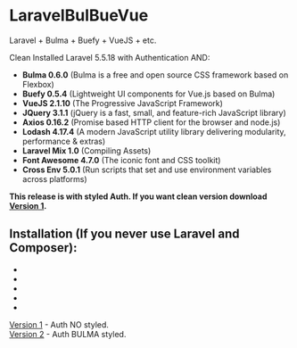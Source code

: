 # LaravelBulBueVue

Laravel + Bulma + Buefy + VueJS + etc.

Clean Installed Laravel 5.5.18 with Authentication AND:
- <strong>Bulma 0.6.0</strong> (Bulma is a free and open source CSS framework based on Flexbox)
- <strong>Buefy 0.5.4</strong> (Lightweight UI components for Vue.js based on Bulma)
- <strong>VueJS 2.1.10</strong> (The Progressive JavaScript Framework)
- <strong>JQuery 3.1.1</strong> (jQuery is a fast, small, and feature-rich JavaScript library)
- <strong>Axios 0.16.2</strong> (Promise based HTTP client for the browser and node.js)
- <strong>Lodash 4.17.4</strong> (A modern JavaScript utility library delivering modularity, performance & extras)
- <strong>Laravel Mix 1.0</strong> (Compiling Assets)
- <strong>Font Awesome 4.7.0</strong> (The iconic font and CSS toolkit)
- <strong>Cross Env 5.0.1</strong> (Run scripts that set and use environment variables across platforms)

<strong>This release is with styled Auth. If you want clean version download <a href="https://github.com/Guliat/LaravelBulBueVue/releases/tag/v1.0">Version 1</a>.</strong>

Installation (If you never use Laravel and Composer):
-
-
-
-
-
-

<a href="https://github.com/Guliat/LaravelBulBueVue/releases/tag/v1.0">Version 1</a> - Auth NO styled. <br>
<a href="">Version 2</a> - Auth BULMA styled.

